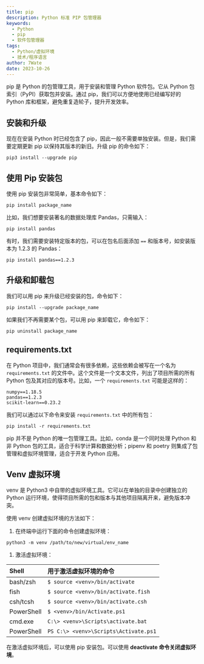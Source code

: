 ```yaml
---
title: pip
description: Python 标准 PIP 包管理器
keywords:
  - Python
  - pip
  - 软件包管理器
tags:
  - Python/虚拟环境
  - 技术/程序语言
author: 7Wate
date: 2023-10-26
---
```


pip 是 Python 的包管理工具，用于安装和管理 Python 软件包。它从 Python 包索引（PyPI）获取包并安装。通过 pip，我们可以方便地使用已经编写好的 Python 库和框架，避免重复造轮子，提升开发效率。

## 安装和升级

现在在安装 Python 时已经包含了 pip，因此一般不需要单独安装。但是，我们需要定期更新 pip 以保持其版本的新旧。升级 pip 的命令如下：

```shell
pip3 install --upgrade pip
```

## 使用 Pip 安装包

使用 pip 安装包非常简单，基本命令如下：

```shell
pip install package_name
```

比如，我们想要安装著名的数据处理库 Pandas，只需输入：

```shell
pip install pandas
```

有时，我们需要安装特定版本的包，可以在包名后面添加 `==` 和版本号，如安装版本为 1.2.3 的 Pandas：

```shell
pip install pandas==1.2.3
```

## 升级和卸载包

我们可以用 pip 来升级已经安装的包，命令如下：

```shell
pip install --upgrade package_name
```

如果我们不再需要某个包，可以用 pip 来卸载它，命令如下：

```shell
pip uninstall package_name
```

## requirements.txt

在 Python 项目中，我们通常会有很多依赖，这些依赖会被写在一个名为 `requirements.txt` 的文件中。这个文件是一个文本文件，列出了项目所需的所有 Python 包及其对应的版本号。比如，一个 `requirements.txt` 可能是这样的：

```text
numpy==1.18.5
pandas==1.2.3
scikit-learn==0.23.2
```

我们可以通过以下命令来安装 `requirements.txt` 中的所有包：

```shell
pip install -r requirements.txt
```

pip 并不是 Python 的唯一包管理工具。比如，conda 是一个同时处理 Python 和非 Python 包的工具，适合于科学计算和数据分析；pipenv 和 poetry 则集成了包管理和虚拟环境管理，适合于开发 Python 应用。

## Venv 虚拟环境

venv 是 Python3 中自带的虚拟环境工具。它可以在单独的目录中创建独立的 Python 运行环境，使得项目所需的包和版本与其他项目隔离开来，避免版本冲突。

使用 venv 创建虚拟环境的方法如下：

1. 在终端中运行下面的命令创建虚拟环境：

``` shell
python3 -m venv /path/to/new/virtual/env_name
```

1. 激活虚拟环境：

| Shell      | 用于激活虚拟环境的命令                |
| :--------- | :------------------------------------ |
| bash/zsh   | `$ source <venv>/bin/activate`        |
| fish       | `$ source <venv>/bin/activate.fish`   |
| csh/tcsh   | `$ source <venv>/bin/activate.csh`    |
| PowerShell | `$ <venv>/bin/Activate.ps1`           |
| cmd.exe    | `C:\> <venv>\Scripts\activate.bat`    |
| PowerShell | `PS C:\> <venv>\Scripts\Activate.ps1` |

在激活虚拟环境后，可以使用 pip 安装包。可以使用 **deactivate 命令关闭虚拟环境**。

